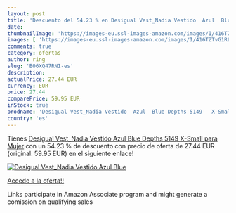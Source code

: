 ```yaml
---
layout: post
title: 'Descuento del 54.23 % en Desigual Vest_Nadia Vestido  Azul  Blue '
date: 
thumbnailImage: 'https://images-eu.ssl-images-amazon.com/images/I/416TZTvG1RL._SL200_.jpg'
images: [ 'https://images-eu.ssl-images-amazon.com/images/I/416TZTvG1RL._SL200_.jpg' ]
comments: true
category: ofertas
author: ring
slug: 'B06XQ47RN1-es'
description:
actualPrice: 27.44 EUR
currency: EUR
price: 27.44
comparePrice: 59.95 EUR
inStock: true
prodname: 'Desigual Vest_Nadia Vestido  Azul  Blue Depths 5149   X-Small para Mujer'
country: 'es'
---
```


Tienes [Desigual Vest_Nadia Vestido  Azul  Blue Depths 5149   X-Small para Mujer](https://www.amazon.es/dp/B06XQ47RN1/?tag=tolees-21) con un 54.23 % de descuento con precio de oferta de 27.44 EUR (original: 59.95 EUR) en el siguiente enlace!

[![Desigual Vest_Nadia Vestido  Azul  Blue ](https://images-eu.ssl-images-amazon.com/images/I/416TZTvG1RL._SL200_.jpg)](https://www.amazon.es/dp/B06XQ47RN1/?tag=tolees-21)

[Accede a la oferta!!](https://www.amazon.es/dp/B06XQ47RN1/?tag=tolees-21)

Links participate in Amazon Associate program and might generate a comission on qualifying sales


